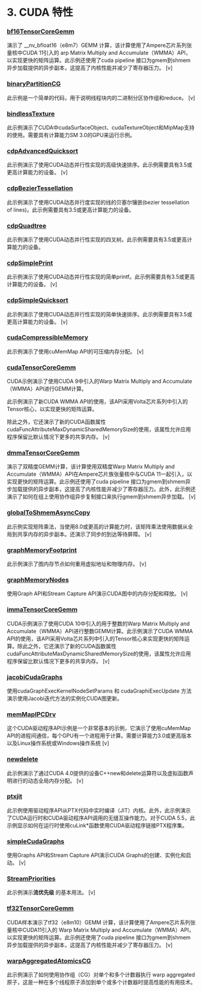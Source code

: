 # 3. CUDA 特性  

### [bf16TensorCoreGemm](./bf16TensorCoreGemm)
演示了 __nv_bfloat16（e8m7）GEMM 计算，该计算使用了Ampere芯片系列张量核中CUDA 11引入的 arp Matrix Multiply and Accumulate（WMMA）API，以实现更快的矩阵运算。此示例还使用了cuda pipeline 接口为gmem到shmem异步加载提供的异步副本，这提高了内核性能并减少了寄存器压力。  [v]   

### [binaryPartitionCG](./binaryPartitionCG)

此示例是一个简单的代码，用于说明线程块内的二进制分区协作组和reduce。  [v]   

### [bindlessTexture](./bindlessTexture)

此示例演示了CUDA中cudaSurfaceObject、cudaTextureObject和MipMap支持的使用。需要具有计算能力SM 3.0的GPU来运行示例。

### [cdpAdvancedQuicksort](./cdpAdvancedQuicksort)

此示例演示了使用CUDA动态并行性实现的高级快速排序。此示例需要具有3.5或更高计算能力的设备。  [v]    

### [cdpBezierTessellation](./cdpBezierTessellation)

此示例演示了使用CUDA动态并行度实现的线的贝塞尔镶嵌(bezier tessellation of lines)。此示例需要具有3.5或更高计算能力的设备。

### [cdpQuadtree](./cdpQuadtree)   

此示例演示了使用CUDA动态并行性实现的四叉树。此示例需要具有3.5或更高计算能力的设备。

### [cdpSimplePrint](./cdpSimplePrint)

此示例演示了使用CUDA动态并行性实现的简单printf。此示例需要具有3.5或更高计算能力的设备。  [v]   

### [cdpSimpleQuicksort](./cdpSimpleQuicksort)

此示例演示了使用CUDA动态并行性实现的简单快速排序。此示例需要具有3.5或更高计算能力的设备。 [v]   

### [cudaCompressibleMemory](./cudaCompressibleMemory)

此示例演示了使用cuMemMap API的可压缩内存分配。 [v]   

### [cudaTensorCoreGemm](./cudaTensorCoreGemm)

CUDA示例演示了使用CUDA 9中引入的Warp Matrix Multiply and Accumulate（WMMA）API进行GEMM计算。

此示例演示了新CUDA WMMA API的使用，该API采用Volta芯片系列中引入的Tensor核心，以实现更快的矩阵运算。

除此之外，它还演示了新的CUDA函数属性cudaFuncAttributeMaxDynamicSharedMemorySize的使用，该属性允许应用程序保留比默认情况下更多的共享内存。 [v]   

### [dmmaTensorCoreGemm](./dmmaTensorCoreGemm)

演示了双精度GEMM计算，该计算使用双精度Warp Matrix Multiply and Accumulate（WMMA）API在Ampere芯片族张量核中与CUDA 11一起引入，以实现更快的矩阵运算。此示例还使用了cuda pipeline 接口为gmem到shmem异步加载提供的异步副本，这提高了内核性能并减少了寄存器压力。此外，此示例还演示了如何在组上使用协作组异步复制接口来执行gmem到shmem异步加载。 [v]   

### [globalToShmemAsyncCopy](./globalToShmemAsyncCopy) 

此示例实现矩阵乘法，当使用8.0或更高的计算能力时，该矩阵乘法使用数据从全局到共享内存的异步副本。还演示了同步的到达等待屏障。   [v]   
### [graphMemoryFootprint](./graphMemoryFootprint)

此示例演示了图内存节点如何重用虚拟地址和物理内存。  [v]   

### [graphMemoryNodes](./graphMemoryNodes)

使用Graph API和Stream Capture API演示CUDA图中的内存分配和释放。  [v]   

### [immaTensorCoreGemm](./immaTensorCoreGemm)

CUDA示例演示了使用CUDA 10中引入的用于整数的Warp Matrix Multiply and Accumulate（WMMA）API进行整数GEMM计算。此示例演示了CUDA WMMA API的使用，该API采用Volta芯片系列中引入的Tensor核心来实现更快的矩阵运算。除此之外，它还演示了新的CUDA函数属性cudaFuncAttributeMaxDynamicSharedMemorySize的使用，该属性允许应用程序保留比默认情况下更多的共享内存。 [v]   

### [jacobiCudaGraphs](./jacobiCudaGraphs)

使用cudaGraphExecKernelNodeSetParams 和 cudaGraphiExecUpdate 方法演示使用Jacobi迭代方法的实例化CUDA图更新。  

### [memMapIPCDrv](./memMapIPCDrv)

这个CUDA驱动程序API示例是一个非常基本的示例，它演示了使用cuMemMap API的进程间通信，每个GPU有一个进程用于计算。需要计算能力3.0或更高版本以及Linux操作系统或Windows操作系统  [v]    

### [newdelete](./newdelete)

此示例演示了通过CUDA 4.0提供的设备C++new和delete运算符以及虚拟函数声明进行的动态全局内存分配。  [v]   

### [ptxjit](./ptxjit)

此示例使用驱动程序API从PTX代码中实时编译（JIT）内核。此外，此示例演示了CUDA运行时和CUDA驱动程序API调用的无缝互操作能力。对于CUDA 5.5，此示例显示如何在运行时使用cuLink*函数使用CUDA驱动程序链接PTX程序集。

### [simpleCudaGraphs](./simpleCudaGraphs)

使用Graphs API和Stream Capture API演示CUDA Graphs的创建、实例化和启动。 [v]   

### [StreamPriorities](./StreamPriorities)

此示例演示**流优先级** 的基本用法。 [v]   

### [tf32TensorCoreGemm](./tf32TensorCoreGemm)

CUDA样本演示了tf32（e8m10）GEMM 计算，该计算使用了Ampere芯片系列张量核中CUDA11引入的 Warp Matrix Multiply and Accumulate（WMMA）API，以实现更快的矩阵运算。此示例还使用了cuda pipeline 接口为gmem到shmem异步加载提供的异步副本，这提高了内核性能并减少了寄存器压力。 [v]   

### [warpAggregatedAtomicsCG](./warpAggregatedAtomicsCG)   

此示例演示了如何使用协作组（CG）对单个和多个计数器执行 warp aggregated 原子，这是一种在多个线程原子添加到单个或多个计数器时提高性能的有用技术。
